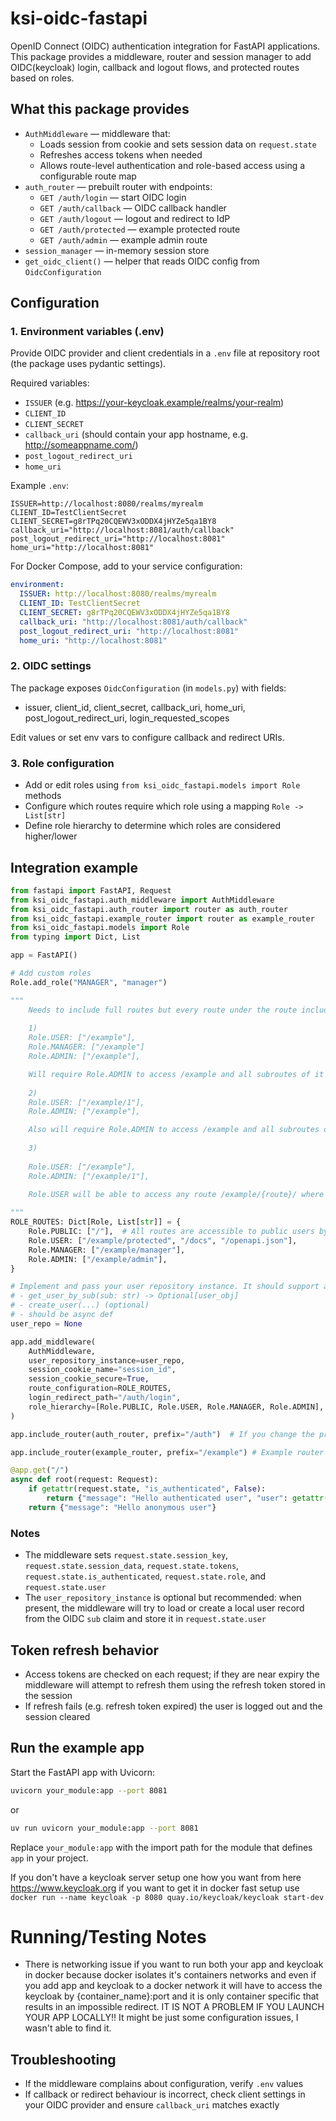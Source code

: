 # ksi-oidc-fastapi

OpenID Connect (OIDC) authentication integration for FastAPI applications.
This package provides a middleware, router and session manager to add OIDC(keycloak) login, callback and logout flows, and protected routes based on roles.

## What this package provides

- `AuthMiddleware` — middleware that:
  - Loads session from cookie and sets session data on `request.state`
  - Refreshes access tokens when needed
  - Allows route-level authentication and role-based access using a configurable route map
- `auth_router` — prebuilt router with endpoints:
  - `GET /auth/login` — start OIDC login
  - `GET /auth/callback` — OIDC callback handler
  - `GET /auth/logout` — logout and redirect to IdP
  - `GET /auth/protected` — example protected route
  - `GET /auth/admin` — example admin route
- `session_manager` — in-memory session store
- `get_oidc_client()` — helper that reads OIDC config from `OidcConfiguration`

## Configuration

### 1. Environment variables (.env)

Provide OIDC provider and client credentials in a `.env` file at repository root (the package uses pydantic settings).

Required variables:
- `ISSUER` (e.g. https://your-keycloak.example/realms/your-realm)
- `CLIENT_ID`
- `CLIENT_SECRET`
- `callback_uri` (should contain your app hostname, e.g. http://someappname.com/)
- `post_logout_redirect_uri`
- `home_uri`

Example `.env`:

```env
ISSUER=http://localhost:8080/realms/myrealm
CLIENT_ID=TestClientSecret
CLIENT_SECRET=g8rTPq20CQEWV3xODDX4jHYZe5qa1BY8
callback_uri="http://localhost:8081/auth/callback"
post_logout_redirect_uri="http://localhost:8081"
home_uri="http://localhost:8081"
```

For Docker Compose, add to your service configuration:

```yaml
environment:
  ISSUER: http://localhost:8080/realms/myrealm
  CLIENT_ID: TestClientSecret
  CLIENT_SECRET: g8rTPq20CQEWV3xODDX4jHYZe5qa1BY8
  callback_uri: "http://localhost:8081/auth/callback"
  post_logout_redirect_uri: "http://localhost:8081"
  home_uri: "http://localhost:8081"
```

### 2. OIDC settings

The package exposes `OidcConfiguration` (in `models.py`) with fields:
- issuer, client_id, client_secret, callback_uri, home_uri, post_logout_redirect_uri, login_requested_scopes

Edit values or set env vars to configure callback and redirect URIs.

### 3. Role configuration

- Add or edit roles using `from ksi_oidc_fastapi.models import Role` methods
- Configure which routes require which role using a mapping `Role -> List[str]`
- Define role hierarchy to determine which roles are considered higher/lower

## Integration example

```python
from fastapi import FastAPI, Request
from ksi_oidc_fastapi.auth_middleware import AuthMiddleware
from ksi_oidc_fastapi.auth_router import router as auth_router
from ksi_oidc_fastapi.example_router import router as example_router
from ksi_oidc_fastapi.models import Role
from typing import Dict, List

app = FastAPI()

# Add custom roles
Role.add_role("MANAGER", "manager")

"""
    Needs to include full routes but every route under the route included will require the highest level role from the defined hierarchy the route included in
    
    1)
    Role.USER: ["/example"],
    Role.MANAGER: ["/example"]
    Role.ADMIN: ["/example"],

    Will require Role.ADMIN to access /example and all subroutes of it (/example/1, /example/2, etc..)
    
    2)
    Role.USER: ["/example/1"],
    Role.ADMIN: ["/example"],

    Also will require Role.ADMIN to access /example and all subroutes of it (/example/1, /example/2/1, etc..), so Role.User will not be able to access /example/1
    
    3)
    
    Role.USER: ["/example"],
    Role.ADMIN: ["/example/1"],
    
    Role.USER will be able to access any route /example/{route}/ where route != 1 and all the /example/1/... will also be not accessible by Role.USER

"""
ROLE_ROUTES: Dict[Role, List[str]] = {
    Role.PUBLIC: ["/"],  # All routes are accessible to public users by default
    Role.USER: ["/example/protected", "/docs", "/openapi.json"],
    Role.MANAGER: ["/example/manager"],
    Role.ADMIN: ["/example/admin"],
}

# Implement and pass your user repository instance. It should support at minimum:
# - get_user_by_sub(sub: str) -> Optional[user_obj]
# - create_user(...) (optional)
# - should be async def
user_repo = None

app.add_middleware(
    AuthMiddleware,
    user_repository_instance=user_repo,
    session_cookie_name="session_id",
    session_cookie_secure=True,
    route_configuration=ROLE_ROUTES,
    login_redirect_path="/auth/login",
    role_hierarchy=[Role.PUBLIC, Role.USER, Role.MANAGER, Role.ADMIN],
)

app.include_router(auth_router, prefix="/auth")  # If you change the prefix, update it in .env or docker-compose

app.include_router(example_router, prefix="/example") # Example router in which you will be able to test /protected if user is authenticated and /admin if user has admin role on keycloak

@app.get("/")
async def root(request: Request):
    if getattr(request.state, "is_authenticated", False):
        return {"message": "Hello authenticated user", "user": getattr(request.state, "user", None)}
    return {"message": "Hello anonymous user"}
```

### Notes

- The middleware sets `request.state.session_key`, `request.state.session_data`, `request.state.tokens`, `request.state.is_authenticated`, `request.state.role`, and `request.state.user`
- The `user_repository_instance` is optional but recommended: when present, the middleware will try to load or create a local user record from the OIDC `sub` claim and store it in `request.state.user`

## Token refresh behavior

- Access tokens are checked on each request; if they are near expiry the middleware will attempt to refresh them using the refresh token stored in the session
- If refresh fails (e.g. refresh token expired) the user is logged out and the session cleared

## Run the example app

Start the FastAPI app with Uvicorn:

```bash
uvicorn your_module:app --port 8081
```
or
```bash
uv run uvicorn your_module:app --port 8081
```

Replace `your_module:app` with the import path for the module that defines `app` in your project.

If you don't have a keycloak server setup one how you want from here https://www.keycloak.org
if you want to get it in docker fast setup use `docker run --name keycloak -p 8080 quay.io/keycloak/keycloak start-dev`

# Running/Testing Notes
- There is networking issue if you want to run both your app and keycloak in docker because docker isolates it's containers networks and even if you add app and keycloak to a docker network it will have to access the keycloak by {container_name}:port and it is only container specific that results in an impossible redirect. IT IS NOT A PROBLEM IF YOU LAUNCH YOUR APP LOCALLY!!
It might be just some configuration issues, I wasn't able to find it. 

## Troubleshooting

- If the middleware complains about configuration, verify `.env` values
- If callback or redirect behaviour is incorrect, check client settings in your OIDC provider and ensure `callback_uri` matches exactly
